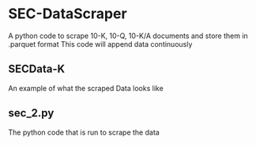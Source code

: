 # SEC-DataScraper
A python code to scrape 10-K, 10-Q, 10-K/A documents and store them in .parquet format
This code will append data continuously

## SECData-K 
An example of what the scraped Data looks like

## sec_2.py
The python code that is run to scrape the data
